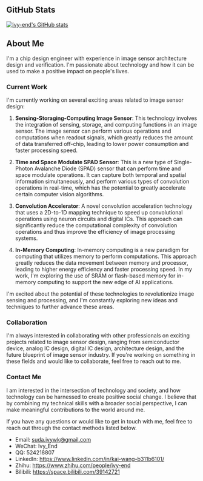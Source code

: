 ## GitHub Stats

[![ivy-end's GitHub stats](https://github-readme-stats.vercel.app/api?username=ivy-end&show_icons=true&theme=swift)](https://github.com/ivy-end)

<!-- Top Languages
[![Top Langs](https://github-readme-stats.vercel.app/api/top-langs/?username=ivy-end&layout=compact&theme=swift)](https://github.com/ivy-end)
-->

## About Me

I'm a chip design engineer with experience in image sensor architecture design and verification. I'm passionate about technology and how it can be used to make a positive impact on people's lives.

### Current Work

I'm currently working on several exciting areas related to image sensor design:

1. **Sensing-Storaging-Computing Image Sensor**: This technology involves the integration of sensing, storage, and computing functions in an image sensor. The image sensor can perform various operations and computations when readout signals, which greatly reduces the amount of data transferred off-chip, leading to lower power consumption and faster processing speed.

2. **Time and Space Modulate SPAD Sensor**: This is a new type of Single-Photon Avalanche Diode (SPAD) sensor that can perform time and space modulate operations. It can capture both temporal and spatial information simultaneously, and perform various types of convolution operations in real-time, which has the potential to greatly accelerate certain computer vision algorithms.

3. **Convolution Accelerator**: A novel convolution acceleration technology that uses a 2D-to-1D mapping technique to speed up convolutional operations using neuron circuits and digital ICs. This approach can significantly reduce the computational complexity of convolution operations and thus improve the efficiency of image processing systems.

4. **In-Memory Computing**: In-memory computing is a new paradigm for computing that utilizes memory to perform computations. This approach greatly reduces the data movement between memory and processor, leading to higher energy efficiency and faster processing speed. In my work, I'm exploring the use of SRAM or flash-based memory for in-memory computing to support the new edge of AI applications.

I'm excited about the potential of these technologies to revolutionize image sensing and processing, and I'm constantly exploring new ideas and techniques to further advance these areas.

### Collaboration

I'm always interested in collaborating with other professionals on exciting projects related to image sensor design, ranging from semiconductor device, analog IC design, digital IC design, architecture design, and the future blueprint of image sensor industry. If you're working on something in these fields and would like to collaborate, feel free to reach out to me.

### Contact Me

I am interested in the intersection of technology and society, and how technology can be harnessed to create positive social change. I believe that by combining my technical skills with a broader social perspective, I can make meaningful contributions to the world around me.

If you have any questions or would like to get in touch with me, feel free to reach out through the contact methods listed below.

- Email: suda.ivywk@gmail.com
- WeChat: Ivy_End
- QQ: 524218807
- LinkedIn: https://www.linkedin.com/in/kai-wang-b311b6101/
- Zhihu: https://www.zhihu.com/people/ivy-end
- Bilibili: https://space.bilibili.com/39142721
